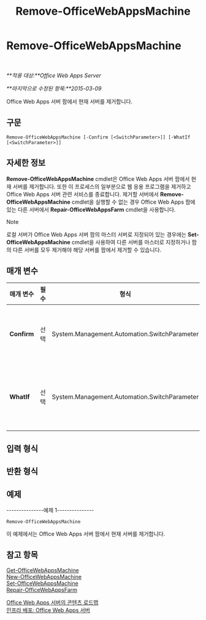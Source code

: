﻿---
title: Remove-OfficeWebAppsMachine
TOCTitle: Remove-OfficeWebAppsMachine
ms:assetid: 5ad806f2-67c6-41ed-a708-69db800f492a
ms:mtpsurl: https://technet.microsoft.com/ko-kr/library/JJ219440(v=office.15)
ms:contentKeyID: 49643376
ms.date: 12/22/2017
mtps_version: v=office.15
ms.translationtype: HT
---

# Remove-OfficeWebAppsMachine

 

_**적용 대상:**Office Web Apps Server_

_**마지막으로 수정된 항목:**2015-03-09_

Office Web Apps 서버 팜에서 현재 서버를 제거합니다.

## 구문

    Remove-OfficeWebAppsMachine [-Confirm [<SwitchParameter>]] [-WhatIf [<SwitchParameter>]]

## 자세한 정보

**Remove-OfficeWebAppsMachine** cmdlet은 Office Web Apps 서버 팜에서 현재 서버를 제거합니다. 또한 이 프로세스의 일부분으로 웹 응용 프로그램을 제거하고 Office Web Apps 서버 관련 서비스를 종료합니다. 제거할 서버에서 **Remove-OfficeWebAppsMachine** cmdlet을 실행할 수 없는 경우 Office Web Apps 팜에 있는 다른 서버에서 **Repair-OfficeWebAppsFarm** cmdlet을 사용합니다.


> [!NOTE]
> 로컬 서버가 Office Web Apps 서버 팜의 마스터 서버로 지정되어 있는 경우에는 <STRONG>Set-OfficeWebAppsMachine</STRONG> cmdlet을 사용하여 다른 서버를 마스터로 지정하거나 팜의 다른 서버를 모두 제거해야 해당 서버를 팜에서 제거할 수 있습니다.



## 매개 변수


<table>
<colgroup>
<col style="width: 25%" />
<col style="width: 25%" />
<col style="width: 25%" />
<col style="width: 25%" />
</colgroup>
<thead>
<tr class="header">
<th>매개 변수</th>
<th>필수</th>
<th>형식</th>
<th>설명</th>
</tr>
</thead>
<tbody>
<tr class="odd">
<td><p><strong>Confirm</strong></p></td>
<td><p>선택</p></td>
<td><p>System.Management.Automation.SwitchParameter</p></td>
<td><p>명령을 실행하기 전에 사용자에게 확인 메시지를 표시합니다. 자세한 내용을 확인하려면 다음 명령을 입력하세요. <strong>get-help about_commonparameters</strong></p></td>
</tr>
<tr class="even">
<td><p><strong>WhatIf</strong></p></td>
<td><p>선택</p></td>
<td><p>System.Management.Automation.SwitchParameter</p></td>
<td><p>명령을 실행하는 대신에 명령의 효과를 설명하는 메시지를 표시합니다. 자세한 내용을 확인하려면 다음 명령을 입력하세요. <strong>get-help about_commonparameters</strong></p></td>
</tr>
</tbody>
</table>


## 입력 형식

## 반환 형식

## 예제

\---------------예제 1---------------

    Remove-OfficeWebAppsMachine

이 예제에서는 Office Web Apps 서버 팜에서 현재 서버를 제거합니다.

## 참고 항목


[Get-OfficeWebAppsMachine](get-officewebappsmachine.md)  
[New-OfficeWebAppsMachine](new-officewebappsmachine.md)  
[Set-OfficeWebAppsMachine](set-officewebappsmachine.md)  
[Repair-OfficeWebAppsFarm](repair-officewebappsfarm.md)  


[Office Web Apps 서버의 콘텐츠 로드맵](content-roadmap-for-office-web-apps-server.md)  
[인프라 배포: Office Web Apps 서버](deploy-the-infrastructure-office-web-apps-server.md)  
  

[](deploy-the-infrastructure-office-web-apps-server.md)

